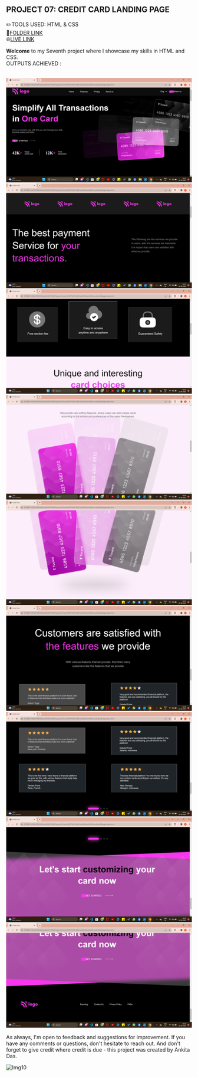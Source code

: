 ## PROJECT 07:  **CREDIT CARD LANDING PAGE** <br>

✏️TOOLS USED: HTML & CSS<br>
📂[FOLDER LINK](https://github.com/imankitadas/Fullstack-Javascript-Projects-2023/tree/main/HTML%20and%20CSS%20Projects/Project%2007%20-%20Credit%20card%20Landing%20page)<br>
🌐[LIVE LINK](http://127.0.0.1:5500/HTML%20and%20CSS%20Projects/Project%2007%20-%20Credit%20card%20Landing%20page/index.html)<br>


**Welcome** to my Seventh project where I showcase my skills in HTML and CSS.<br>
OUTPUTS ACHIEVED : <br><br>

![IMG1](images/img1.png)
![IMG2](images/img2.png)
![IMG3](images/img3.png)
![IMG4](images/img4.png)
![IMG5](images/img5.png)
![IMG6](images/img6.png)
![IMG7](images/img7.png)
![IMG8](images/img8.png)
![IMG9](images/img9.png)

As always, I'm open to feedback and suggestions for improvement. If you have any comments or questions, don't hesitate to reach out. And don't forget to give credit where credit is due - this project was created by Ankita Das.

![Img10](https://img.shields.io/badge/By-Ankita%20das-brightgreen)
